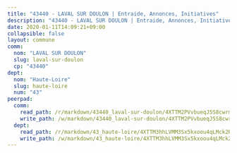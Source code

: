 ```yaml
---
title: "43440 - LAVAL SUR DOULON | Entraide, Annonces, Initiatives"
description: "43440 - LAVAL SUR DOULON | Entraide, Annonces, Initiatives"
date: 2020-01-11T14:09:21+09:00
collapsible: false
layout: commune
comm:
  nom: "LAVAL SUR DOULON"
  slug: laval-sur-doulon
  cp: "43440"
dept:
  nom: "Haute-Loire"
  slug: haute-loire
  num: "43"
peerpad:
  comm:
    read_path: /r/markdown/43440_laval-sur-doulon/4XTTM2PVvbueqJ5S8cwrmsZYoyPV4HMW5wvKD5tGwgEtzX7mG
    write_path: /w/markdown/43440_laval-sur-doulon/4XTTM2PVvbueqJ5S8cwrmsZYoyPV4HMW5wvKD5tGwgEtzX7mG-K3TgUTbeKgPR4ewmsJ3T87VMvvtFHzqCezVqiZxLqHyqbnyUPwmjyVnUNyxPYwRgeZAbNeXg7RkLRdRUfQ5fjbW9rGRdHYL66jPiSKgsrDVRgTT6UonxdZwHCHRYCe51sraCTSWA
  dept:
    read_path: /r/markdown/43_haute-loire/4XTTM3hhLVMM3Sx5kxoou4qLMck2RjGiJF8bjxPuKy3VyRdWX
    write_path: /w/markdown/43_haute-loire/4XTTM3hhLVMM3Sx5kxoou4qLMck2RjGiJF8bjxPuKy3VyRdWX-K3TgTnndWXCUw13Pw3gJoEo9qHUCGXZ4frH2coLZWWDcoWKo22cU2VNENpi117F5bi6bu3WHMPd2VTrETU2R5owQhCBrUQgvCKerk4NqeDhN66egG9mHY8CCfEckbCp9SecEdL6b
---
```


